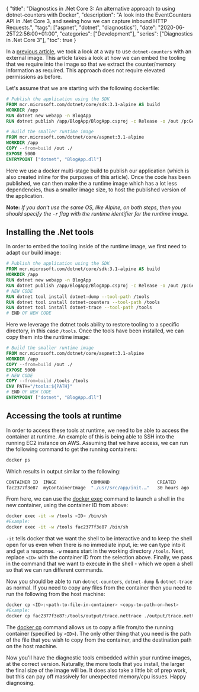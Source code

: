 {
    "title": "Diagnostics in .Net Core 3: An alternative approach to using dotnet-counters with Docker",
    "description": "A look into the EventCounters API in .Net Core 3, and seeing how we can capture inbound HTTP Requests.",
    "tags": ["aspnet", "dotnet", "diagnostics"],
    "date": "2020-06-25T22:56:00+01:00",
    "categories": ["Development"],
    "series": ["Diagnostics in .Net Core 3"],
    "toc": true
}

In a [previous article](/article/2020/01/diagnostics-in-.net-core-3-using-dotnet-counters-with-docker/), we took a look at a way to use `dotnet-counters` with an external image. This article takes a look at how we can embed the tooling that we require into the image so that we extract the counter/memory information as required. This approach does not require elevated permissions as before.

<!--more-->

Let's assume that we are starting with the following dockerfile:

```dockerfile
# Publish the application using the SDK
FROM mcr.microsoft.com/dotnet/core/sdk:3.1-alpine AS build
WORKDIR /app
RUN dotnet new webapp -n BlogApp
RUN dotnet publish /app/BlogApp/BlogApp.csproj -c Release -o /out /p:GenerateDocumentationFile=false

# Build the smaller runtime image
FROM mcr.microsoft.com/dotnet/core/aspnet:3.1-alpine
WORKDIR /app
COPY --from=build /out ./
EXPOSE 5000
ENTRYPOINT ["dotnet", "BlogApp.dll"]
```

Here we use a docker multi-stage build to publish our application (which is also created inline for the purposes of this article). Once the code has been published, we can then make the a runtime image which has a lot less dependencies, thus a smaller image size, to host the published version of the application.

**Note:** _If you don't use the same OS, like Alpine, on both steps, then you should specify the `-r` flag with the runtime identifier for the runtime image._

## Installing the .Net tools

In order to embed the tooling inside of the runtime image, we first need to adapt our build image:

```dockerfile
# Publish the application using the SDK
FROM mcr.microsoft.com/dotnet/core/sdk:3.1-alpine AS build
WORKDIR /app
RUN dotnet new webapp -n BlogApp
RUN dotnet publish /app/BlogApp/BlogApp.csproj -c Release -o /out /p:GenerateDocumentationFile=false
# NEW CODE
RUN dotnet tool install dotnet-dump --tool-path /tools
RUN dotnet tool install dotnet-counters --tool-path /tools
RUN dotnet tool install dotnet-trace --tool-path /tools
# END OF NEW CODE
```

Here we leverage the dotnet tools ability to restore tooling to a specific directory, in this case `/tools`. Once the tools have been installed, we can copy them into the runtime image:

```dockerfile
# Build the smaller runtime image
FROM mcr.microsoft.com/dotnet/core/aspnet:3.1-alpine
WORKDIR /app
COPY --from=build /out ./
EXPOSE 5000
# NEW CODE
COPY --from=build /tools /tools
ENV PATH="/tools:${PATH}"
# END OF NEW CODE
ENTRYPOINT ["dotnet", "BlogApp.dll"]
```

## Accessing the tools at runtime

In order to access these tools at runtime, we need to be able to access the container at runtime. An example of this is being able to SSH into the running EC2 instance on AWS. Assuming that we have access, we can run the following command to get the running containers:

```bash
docker ps
```

Which results in output similar to the following:

```bash
CONTAINER ID  IMAGE             COMMAND                  CREATED        STATUS                    PORTS                NAMES
fac2377f3e87  myContainerImage  "./usr/src/app/init.…"   30 hours ago   Up 55 seconds (healthy)   0.0.0.0:80->80/tcp   myContainerImage
```

From here, we can use the [docker exec](https://docs.docker.com/engine/reference/commandline/exec/) command to launch a shell in the new container, using the container ID from above:

```bash
docker exec -it -w /tools <ID> /bin/sh
#Example:
docker exec -it -w /tools fac2377f3e87 /bin/sh
```

`-it` tells docker that we want the shell to be interactive and to keep the shell open for us even when there is no immediate input, ie: we can type into it and get a response. `-w` means start in the working directory `/tools`. Next, replace `<ID>` with the container ID from the selection above. Finally, we pass in the command that we want to execute in the shell - which we open a shell so that we can run different commands.

Now you should be able to run `dotnet-counters`, `dotnet-dump` & `dotnet-trace` as normal. If you need to copy any files from the container then you need to run the following from the host machine:

```bash
docker cp <ID>:<path-to-file-in-container> <copy-to-path-on-host>
#Example:
docker cp fac2377f3e87:/tools/output/trace.nettrace ./output/trace.nettrace
```

The [docker cp](https://docs.docker.com/engine/reference/commandline/cp/) command allows us to copy a file from/to the running container (specified by `<ID>`). The only other thing that you need is the path of the file that you wish to copy from the container, and the destination path on the host machine.

Now you'll have the diagnostic tools embedded within your runtime images, at the correct version. Naturally, the more tools that you install, the larger the final size of the image will be. It does also take a little bit of prep work, but this can pay off massively for unexpected memory/cpu issues. Happy diagnosing.
